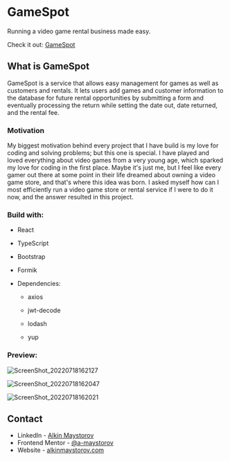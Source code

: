 # GameSpot

Running a video game rental business made easy.

Check it out: [GameSpot](https://gamespotz.netlify.app/games)

## What is GameSpot

GameSpot is a service that allows easy management for games as well as customers and rentals. It lets users add games and customer information to the database for future rental opportunities by submitting a form and eventually processing the return while setting the date out, date returned, and the rental fee.

### Motivation

My biggest motivation behind every project that I have build is my love for coding and solving problems; but this one is special. I have played and loved everything about video games from a very young age, which sparked my love for coding in the first place. Maybe it's just me, but I feel like every gamer out there at some point in their life dreamed about owning a video game store, and that's where this idea was born. I asked myself how can I most efficiently run a video game store or rental service if I were to do it now, and the answer resulted in this project.

### Build with:

- React

- TypeScript

- Bootstrap

- Formik

- Dependencies:

  - axios

  - jwt-decode

  - lodash

  - yup

### Preview:

![ScreenShot_20220718162127](https://user-images.githubusercontent.com/76817540/179537952-14bfb25d-c886-4f22-8119-3d34e09e0a68.jpeg)

![ScreenShot_20220718162047](https://user-images.githubusercontent.com/76817540/179537988-ce2d75fe-43c2-4b46-8b66-2991ce4f4aa6.jpeg)

![ScreenShot_20220718162021](https://user-images.githubusercontent.com/76817540/179537996-73956e0f-ac12-40d1-987d-e140bc519fac.jpeg)

## Contact

- LinkedIn - [Alkin Maystorov](https://www.linkedin.com/in/alkin-maystorov/)
- Frontend Mentor - [@a-maystorov](https://www.frontendmentor.io/profile/SirDev97)
- Website - [alkinmaystorov.com](https://alkinmaystorov.com)
